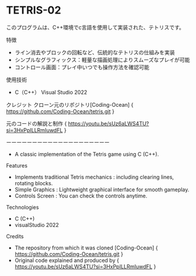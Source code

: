 ﻿# TETRIS-02
このプログラムは、C++環境でc言語を使用して実装された、テトリスです。

特徴
- ライン消去やブロックの回転など、伝統的なテトリスの仕組みを実装
- シンプルなグラフィックス：軽量な描画処理によりスムーズなプレイが可能
- コントロール画面：プレイ中いつでも操作方法を確認可能

使用技術
- C（C++）
Visual Studio 2022

クレジット
クローン元のリポジトリ[Coding-Ocean] { https://github.com/Coding-Ocean/tetris.git }

元のコードの解説と制作 { https://youtu.be/sUz6aLWS4TU?si=3HxPpILLRmIuwdFL }

ーーーーーーーーーーーーーーーーーーーー

- A classic implementation of the Tetris game using C (C++).

Features
-  Implements traditional Tetris mechanics : including clearing lines, rotating blocks.
-  Simple Graphics : Lightweight graphical interface for smooth gameplay.
-  Controls Screen : You can check the controls anytime.

Technologies
- C (C++)
- visualStudio 2022

Credits
- The repository from which it was cloned [Coding-Ocean] { https://github.com/Coding-Ocean/tetris.git }
- Original code explained and produced by { https://youtu.be/sUz6aLWS4TU?si=3HxPpILLRmIuwdFL }
